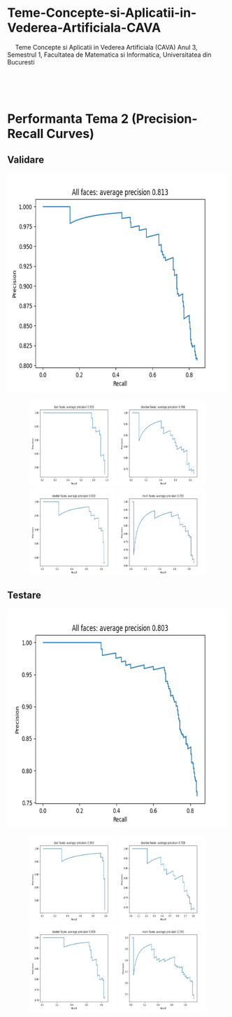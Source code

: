 # Teme-Concepte-si-Aplicatii-in-Vederea-Artificiala-CAVA
&emsp; Teme Concepte si Aplicatii in Vederea Artificiala (CAVA) Anul 3, Semestrul 1, Facultatea de Matematica si Informatica, Universitatea din Bucuresti

<br/>
<br/>
<br/>

# Performanta Tema 2 (Precision-Recall Curves)

## Validare

<p align = "center">
  <img width="500" height="500" src="https://github.com/Razvan48/Teme-Concepte-si-Aplicatii-in-Vederea-Artificiala-CAVA/blob/main/Tema-2/demo/validare/precizie_medie_all_faces.png">
</p>

<p align = "center">
  <img width="200" height="200" src="https://github.com/Razvan48/Teme-Concepte-si-Aplicatii-in-Vederea-Artificiala-CAVA/blob/main/Tema-2/demo/validare/precizie_medie_dad.png">
  <img width="200" height="200" src="https://github.com/Razvan48/Teme-Concepte-si-Aplicatii-in-Vederea-Artificiala-CAVA/blob/main/Tema-2/demo/validare/precizie_medie_deedee.png">
  <img width="200" height="200" src="https://github.com/Razvan48/Teme-Concepte-si-Aplicatii-in-Vederea-Artificiala-CAVA/blob/main/Tema-2/demo/validare/precizie_medie_dexter.png">
  <img width="200" height="200" src="https://github.com/Razvan48/Teme-Concepte-si-Aplicatii-in-Vederea-Artificiala-CAVA/blob/main/Tema-2/demo/validare/precizie_medie_mom.png">
</p>

## Testare

<p align = "center">
  <img width="500" height="500" src="https://github.com/Razvan48/Teme-Concepte-si-Aplicatii-in-Vederea-Artificiala-CAVA/blob/main/Tema-2/demo/testare/precizie_medie_all_faces.png">
</p>

<p align = "center">
  <img width="200" height="200" src="https://github.com/Razvan48/Teme-Concepte-si-Aplicatii-in-Vederea-Artificiala-CAVA/blob/main/Tema-2/demo/testare/precizie_medie_dad.png">
  <img width="200" height="200" src="https://github.com/Razvan48/Teme-Concepte-si-Aplicatii-in-Vederea-Artificiala-CAVA/blob/main/Tema-2/demo/testare/precizie_medie_deedee.png">
  <img width="200" height="200" src="https://github.com/Razvan48/Teme-Concepte-si-Aplicatii-in-Vederea-Artificiala-CAVA/blob/main/Tema-2/demo/testare/precizie_medie_dexter.png">
  <img width="200" height="200" src="https://github.com/Razvan48/Teme-Concepte-si-Aplicatii-in-Vederea-Artificiala-CAVA/blob/main/Tema-2/demo/testare/precizie_medie_mom.png">
</p>

<br/>
<br/>
<br/>


